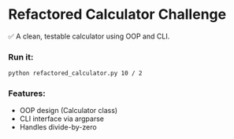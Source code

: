 # Refactored Calculator Challenge

✅ A clean, testable calculator using OOP and CLI.

### Run it:
```bash
python refactored_calculator.py 10 / 2
```

### Features:
- OOP design (Calculator class)
- CLI interface via argparse
- Handles divide-by-zero